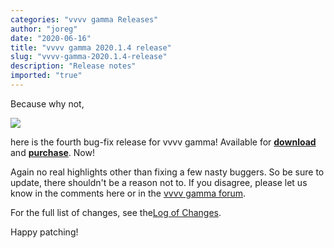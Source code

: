 ```yaml
---
categories: "vvvv gamma Releases"
author: "joreg"
date: "2020-06-16"
title: "vvvv gamma 2020.1.4 release"
slug: "vvvv-gamma-2020.1.4-release"
description: "Release notes"
imported: "true"
---
```



Because why not,

![](vvvv-2020.1.4.png)

here is the fourth bug-fix release for vvvv gamma! Available for **[download](https://visualprogramming.net/#Download)** and **[purchase](https://store.vvvv.org)**. Now!

Again no real highlights other than fixing a few nasty buggers. So be sure to update, there shouldn't be a reason not to. If you disagree, please let us know in the comments here or in the [vvvv gamma forum](https://discourse.vvvv.org/c/vvvv-gamma/28).

For the full list of changes, see the[Log of Changes](https://thegraybook.vvvv.org/changelog/2020.1.html).

Happy patching!
